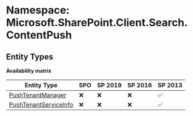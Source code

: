 # Namespace: Microsoft.SharePoint.Client.Search.ContentPush

## Entity Types

**Availability matrix**

Entity Type | SPO | SP 2019 | SP 2016 | SP 2013
----------|-----|---------|---------|--------
[PushTenantManager](./EntityTypes/PushTenantManager.md) | ❌ | ❌ | ❌ | ✅
[PushTenantServiceInfo](./EntityTypes/PushTenantServiceInfo.md) | ❌ | ❌ | ❌ | ✅
